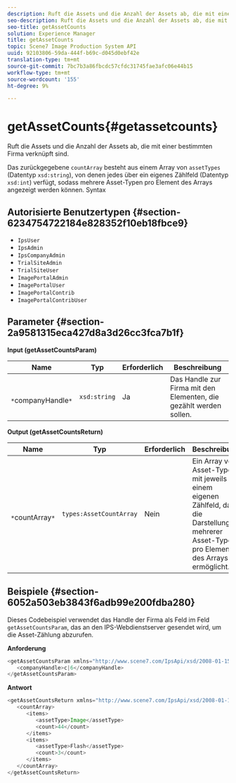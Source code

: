 ```yaml
---
description: Ruft die Assets und die Anzahl der Assets ab, die mit einer bestimmten Firma verknüpft sind.
seo-description: Ruft die Assets und die Anzahl der Assets ab, die mit einer bestimmten Firma verknüpft sind.
seo-title: getAssetCounts
solution: Experience Manager
title: getAssetCounts
topic: Scene7 Image Production System API
uuid: 92103806-59da-444f-b69c-d045d0ebf42e
translation-type: tm+mt
source-git-commit: 7bc7b3a86fbcdc57cfdc31745fae3afc06e44b15
workflow-type: tm+mt
source-wordcount: '155'
ht-degree: 9%

---
```



# getAssetCounts{#getassetcounts}

Ruft die Assets und die Anzahl der Assets ab, die mit einer bestimmten Firma verknüpft sind.

Das zurückgegebene `countArray` besteht aus einem Array von `assetTypes` (Datentyp `xsd:string`), von denen jedes über ein eigenes Zählfeld (Datentyp `xsd:int`) verfügt, sodass mehrere Asset-Typen pro Element des Arrays angezeigt werden können.
Syntax

## Autorisierte Benutzertypen {#section-6234754722184e828352f10eb18fbce9}

* `IpsUser`
* `IpsAdmin`
* `IpsCompanyAdmin`
* `TrialSiteAdmin`
* `TrialSiteUser`
* `ImagePortalAdmin`
* `ImagePortalUser`
* `ImagePortalContrib`
* `ImagePortalContribUser`

## Parameter {#section-2a9581315eca427d8a3d26cc3fca7b1f}

**Input (getAssetCountsParam)**

| Name | Typ | Erforderlich | Beschreibung |
|---|---|---|---|
| ` *`companyHandle`*` | `xsd:string` | Ja | Das Handle zur Firma mit den Elementen, die gezählt werden sollen. |

**Output (getAssetCountsReturn)**

| Name | Typ | Erforderlich | Beschreibung |
|---|---|---|---|
| ` *`countArray`*` | `types:AssetCountArray` | Nein | Ein Array von Asset-Typen mit jeweils einem eigenen Zählfeld, das die Darstellung mehrerer Asset-Typen pro Element des Arrays ermöglicht. |

## Beispiele {#section-6052a503eb3843f6adb99e200fdba280}

Dieses Codebeispiel verwendet das Handle der Firma als Feld im Feld `getAssetCountsParam`, das an den IPS-Webdienstserver gesendet wird, um die Asset-Zählung abzurufen.

**Anforderung**

```java
<getAssetCountsParam xmlns="http://www.scene7.com/IpsApi/xsd/2008-01-15">
   <companyHandle>c|6</companyHandle>
</getAssetCountsParam>
```

**Antwort**

```java
<getAssetCountsReturn xmlns="http://www.scene7.com/IpsApi/xsd/2008-01-15">
   <countArray>
      <items>
         <assetType>Image</assetType>
         <count>44</count>
      </items>
      <items>
         <assetType>Flash</assetType>
         <count>3</count>
      </items>
   </countArray>
</getAssetCountsReturn>
```

